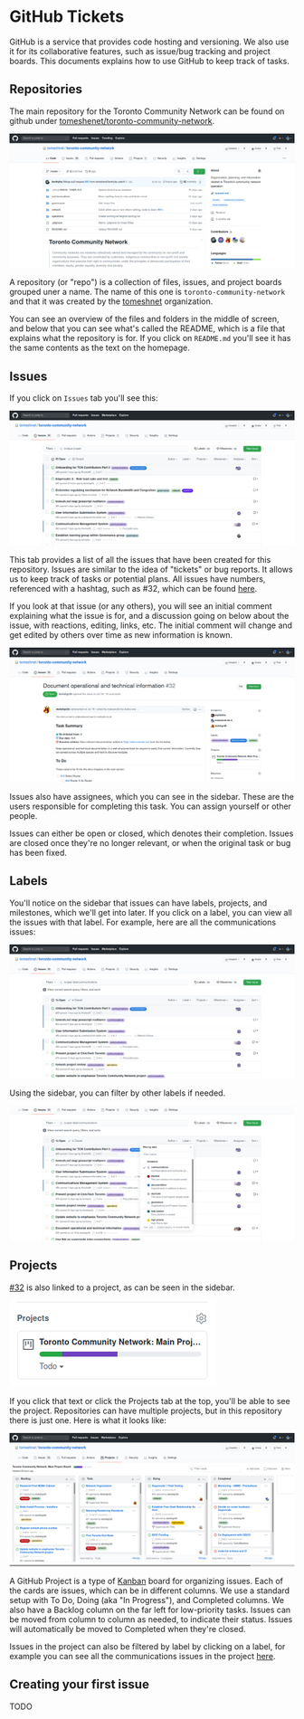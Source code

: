 # GitHub Tickets

GitHub is a service that provides code hosting and versioning. We also use it for its collaborative features, such as issue/bug tracking and project boards. This documents explains how to use GitHub to keep track of tasks.

## Repositories

The main repository for the Toronto Community Network can be found on github under [tomeshenet/toronto-community-network](https://github.com/tomeshnet/toronto-community-network).

![homepage](./images/homepage.png)

A repository (or "repo") is a collection of files, issues, and project boards grouped uner a name. The name of this one is `toronto-community-network` and that it was created by the [tomeshnet](https://github.com/tomeshnet) organization.

You can see an overview of the files and folders in the middle of screen, and below that you can see what's called the README, which is a file that explains what the repository is for. If you click on `README.md` you'll see it has the same contents as the text on the homepage.

## Issues

If you click on `Issues` tab you'll see this:

![issues](./images/issues.png)

This tab provides a list of all the issues that have been created for this repository. Issues are similar to the idea of "tickets" or bug reports. It allows us to keep track of tasks or potential plans. All issues have numbers, referenced with a hashtag, such as #32, which can be found [here](https://github.com/tomeshnet/toronto-community-network/issues/32).

If you look at that issue (or any others), you will see an initial comment explaining what the issue is for, and a discussion going on below about the issue, with reactions, editing, links, etc. The initial comment will change and get edited by others over time as new information is known.

![issue initial comment](./images/issue_initial.png)

Issues also have assignees, which you can see in the sidebar. These are the users responsible for completing this task. You can assign yourself or other people.

Issues can either be open or closed, which denotes their completion. Issues are closed once they're no longer relevant, or when the original task or bug has been fixed.

## Labels

You'll notice on the sidebar that issues can have labels, projects, and milestones, which we'll get into later. If you click on a label, you can view all the issues with that label. For example, here are all the communications issues:

![communications issues](./images/issue_comms_label.png)

Using the sidebar, you can filter by other labels if needed.

![filter labels modal](./images/filter_labels.png)


## Projects

[#32](https://github.com/tomeshnet/toronto-community-network/issues/32) is also linked to a project, as can be seen in the sidebar.

![sidebar project](./images/sidebar_project.png)

If you click that text or click the Projects tab at the top, you'll be able to see the project. Repositories can have multiple projects, but in this repository there is just one. Here is what it looks like:

![project view](./images/project.png)

A GitHub Project is a type of [Kanban](https://en.wikipedia.org/wiki/Kanban_%28development%29) board for organizing issues.
Each of the cards are issues, which can be in different columns. We use a standard setup with To Do, Doing (aka "In Progress"), and Completed columns.
We also have a Backlog column on the far left for low-priority tasks. Issues can be moved from column to column as needed, to indicate their status. Issues will automatically be moved to Completed when they're closed.

Issues in the project can also be filtered by label by clicking on a label, for example you can see all the communications issues in the project [here](https://github.com/tomeshnet/toronto-community-network/projects/1?card_filter_query=label%3Acommunications).


## Creating your first issue

TODO

